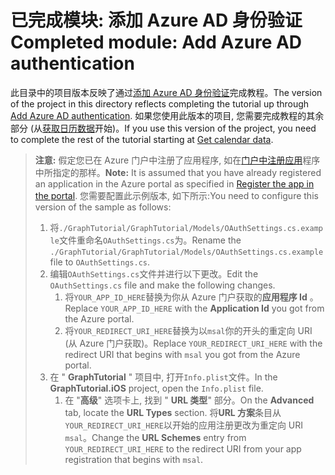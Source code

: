 # <a name="completed-module-add-azure-ad-authentication"></a><span data-ttu-id="d2226-101">已完成模块: 添加 Azure AD 身份验证</span><span class="sxs-lookup"><span data-stu-id="d2226-101">Completed module: Add Azure AD authentication</span></span>

<span data-ttu-id="d2226-102">此目录中的项目版本反映了通过[添加 Azure AD 身份验证](https://docs.microsoft.com/graph/tutorials/xamarin?tutorial-step=3)完成教程。</span><span class="sxs-lookup"><span data-stu-id="d2226-102">The version of the project in this directory reflects completing the tutorial up through [Add Azure AD authentication](https://docs.microsoft.com/graph/tutorials/xamarin?tutorial-step=3).</span></span> <span data-ttu-id="d2226-103">如果您使用此版本的项目, 您需要完成教程的其余部分 (从[获取日历数据](https://docs.microsoft.com/graph/tutorials/xamarin?tutorial-step=4)开始)。</span><span class="sxs-lookup"><span data-stu-id="d2226-103">If you use this version of the project, you need to complete the rest of the tutorial starting at [Get calendar data](https://docs.microsoft.com/graph/tutorials/xamarin?tutorial-step=4).</span></span>

> <span data-ttu-id="d2226-104">**注意:** 假定您已在 Azure 门户中注册了应用程序, 如在[门户中注册应用](https://docs.microsoft.com/graph/tutorials/xamarin?tutorial-step=2)程序中所指定的那样。</span><span class="sxs-lookup"><span data-stu-id="d2226-104">**Note:** It is assumed that you have already registered an application in the Azure portal as specified in [Register the app in the portal](https://docs.microsoft.com/graph/tutorials/xamarin?tutorial-step=2).</span></span> <span data-ttu-id="d2226-105">您需要配置此示例版本, 如下所示:</span><span class="sxs-lookup"><span data-stu-id="d2226-105">You need to configure this version of the sample as follows:</span></span>
>
> 1. <span data-ttu-id="d2226-106">将`./GraphTutorial/GraphTutorial/Models/OAuthSettings.cs.example`文件重命名`OAuthSettings.cs`为。</span><span class="sxs-lookup"><span data-stu-id="d2226-106">Rename the `./GraphTutorial/GraphTutorial/Models/OAuthSettings.cs.example` file to `OAuthSettings.cs`.</span></span>
> 1. <span data-ttu-id="d2226-107">编辑`OAuthSettings.cs`文件并进行以下更改。</span><span class="sxs-lookup"><span data-stu-id="d2226-107">Edit the `OAuthSettings.cs` file and make the following changes.</span></span>
>     1. <span data-ttu-id="d2226-108">将`YOUR_APP_ID_HERE`替换为你从 Azure 门户获取的**应用程序 Id** 。</span><span class="sxs-lookup"><span data-stu-id="d2226-108">Replace `YOUR_APP_ID_HERE` with the **Application Id** you got from the Azure portal.</span></span>
>     1. <span data-ttu-id="d2226-109">将`YOUR_REDIRECT_URI_HERE`替换为以`msal`你的开头的重定向 URI (从 Azure 门户获取)。</span><span class="sxs-lookup"><span data-stu-id="d2226-109">Replace `YOUR_REDIRECT_URI_HERE` with the redirect URI that begins with `msal` you got from the Azure portal.</span></span>
> 1. <span data-ttu-id="d2226-110">在 " **GraphTutorial** " 项目中, 打开`Info.plist`文件。</span><span class="sxs-lookup"><span data-stu-id="d2226-110">In the **GraphTutorial.iOS** project, open the `Info.plist` file.</span></span>
>     1. <span data-ttu-id="d2226-111">在 "**高级**" 选项卡上, 找到 " **URL 类型**" 部分。</span><span class="sxs-lookup"><span data-stu-id="d2226-111">On the **Advanced** tab, locate the **URL Types** section.</span></span> <span data-ttu-id="d2226-112">将**URL 方案**条目从`YOUR_REDIRECT_URI_HERE`以开始的应用注册更改为重定向 URI `msal`。</span><span class="sxs-lookup"><span data-stu-id="d2226-112">Change the **URL Schemes** entry from `YOUR_REDIRECT_URI_HERE` to the redirect URI from your app registration that begins with `msal`.</span></span>